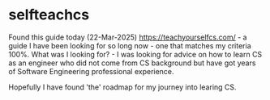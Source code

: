 # selfteachcs

Found this guide today (22-Mar-2025) https://teachyourselfcs.com/ - a guide I have been looking for so long now - one that matches my criteria 100%. 
What was I looking for? - I was looking for advice on how to learn CS as an engineer who did not come from CS background but have got years of Software Engineering professional experience.  

Hopefully I have found 'the' roadmap for my journey into learing CS.
